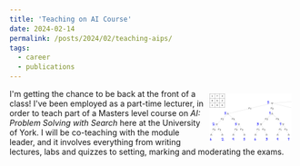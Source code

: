 ```yaml
---
title: 'Teaching on AI Course'
date: 2024-02-14
permalink: /posts/2024/02/teaching-aips/
tags:
  - career
  - publications
---
```


<img src="/images/thumb-aips.png" style="float:right; padding: 1ex;" />I'm
getting the chance to be back at the front of a class!  I've been employed as a
part-time lecturer, in order to teach part of a Masters level course on *AI:
Problem Solving with Search* here at the University of York.  I will be
co-teaching with the module leader, and it involves everything from writing
lectures, labs and quizzes to setting, marking and moderating the exams.

